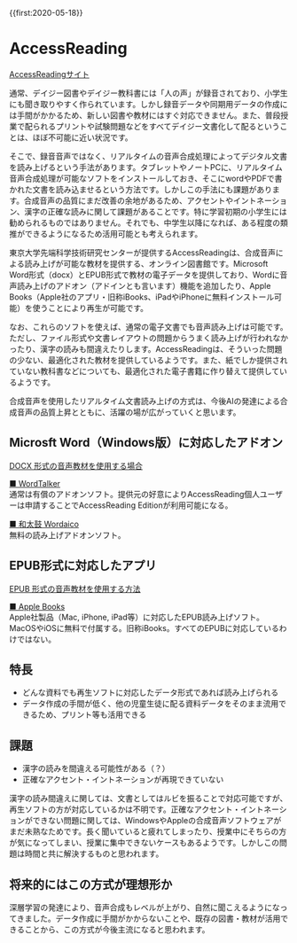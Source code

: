 {{first:2020-05-18}}

# AccessReading
[AccessReadingサイト](https://accessreading.org/)

通常、デイジー図書やデイジー教科書には「人の声」が録音されており、小学生にも聞き取りやすく作られています。しかし録音データや同期用データの作成には手間がかかるため、新しい図書や教材にはすぐ対応できません。また、普段授業で配られるプリントや試験問題などをすべてデイジー文書化して配るということは、ほぼ不可能に近い状況です。

そこで、録音音声ではなく、リアルタイムの音声合成処理によってデジタル文書を読み上げるという手法があります。タブレットやノートPCに、リアルタイム音声合成処理が可能なソフトをインストールしておき、そこにwordやPDFで書かれた文書を読み込ませるという方法です。しかしこの手法にも課題があります。合成音声の品質にまだ改善の余地があるため、アクセントやイントネーション、漢字の正確な読みに関して課題があることです。特に学習初期の小学生には勧められるものではありません。それでも、中学生以降になれば、ある程度の類推ができるようになるため活用可能とも考えられます。

東京大学先端科学技術研究センターが提供するAccessReadingは、合成音声による読み上げが可能な教材を提供する、オンライン図書館です。Microsoft Word形式（docx）とEPUB形式で教材の電子データを提供しており、Wordに音声読み上げのアドオン（アドインとも言います）機能を追加したり、Apple Books（Apple社のアプリ・旧称iBooks、iPadやiPhoneに無料インストール可能）を使うことにより再生が可能です。

なお、これらのソフトを使えば、通常の電子文書でも音声読み上げは可能です。ただし、ファイル形式や文書レイアウトの問題からうまく読み上げが行われなかったり、漢字の読みも間違えたりします。AccessReadingは、そういった問題の少ない、最適化された教材を提供しているようです。また、紙でしか提供されていない教科書などについても、最適化された電子書籍に作り替えて提供しているようです。

合成音声を使用したリアルタイム文書読み上げの方式は、今後AIの発達による合成音声の品質上昇とともに、活躍の場が広がっていくと思います。

## Microsft Word（Windows版）に対応したアドオン
[DOCX 形式の音声教材を使用する場合](https://accessreading.org/howtouse.html#docx-voice)

[■ WordTalker](https://accessreading.org/wordtalker.html)  
通常は有償のアドオンソフト。提供元の好意によりAccessReading個人ユーザーは申請することでAccessReading Editionが利用可能になる。


[■ 和太鼓 Wordaico](https://www.magicaltoybox.org/jalpsjp/wordaico/wordaico.html)  
無料の読み上げアドオンソフト。

## EPUB形式に対応したアプリ
[EPUB 形式の音声教材を使用する方法](https://accessreading.org/howtouse.html#epub)

[■ Apple Books](https://www.apple.com/jp/apple-books/)  
Apple社製品（Mac, iPhone, iPad等）に対応したEPUB読み上げソフト。MacOSやiOSに無料で付属する。旧称iBooks。すべてのEPUBに対応しているわけではない。

## 特長
- どんな資料でも再生ソフトに対応したデータ形式であれば読み上げられる
- データ作成の手間が低く、他の児童生徒に配る資料データをそのまま流用できるため、プリント等も活用できる

## 課題
- 漢字の読みを間違える可能性がある（？）
- 正確なアクセント・イントネーションが再現できていない

漢字の読み間違えに関しては、文書としてはルビを振ることで対応可能ですが、再生ソフトの方が対応しているかは不明です。正確なアクセント・イントネーションができない問題に関しては、WindowsやAppleの合成音声ソフトウェアがまだ未熟なためです。長く聞いていると疲れてしまったり、授業中にそちらの方が気になってしまい、授業に集中できないケースもあるようです。しかしこの問題は時間と共に解決するものと思われます。

## 将来的にはこの方式が理想形か
深層学習の発達により、音声合成もレベルが上がり、自然に聞こえるようになってきました。データ作成に手間がかからないことや、既存の図書・教材が活用できることから、この方式が今後主流になると思われます。